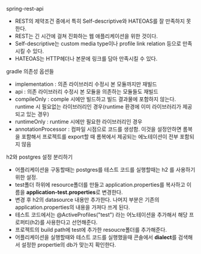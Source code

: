 spring-rest-api

- REST의 제약조건 중에서 특히 Self-descriptive와 HATEOAS를 잘 만족하지 못한다.
- REST는 긴 시간에 걸쳐 진화하는 웹 애플리케이션을 위한 것이다. 
- Self-descriptive는 custom media type이나 profile link relation 등으로 만족시킬 수 있다.
- HATEOAS는 HTTP헤더나 본문에 링크를 담아 만족시킬 수 있다.

gradle 의존성 옵션들 

- implementation : 의존 라이브러리 수정시 본 모듈까지만 재빌드
- api : 의존 라이브러리 수정시 본 모듈을 의존하는 모듈들도 재빌드
- compileOnly : comple 시에만 빌드하고  빌드 결과물에 포함하지 않는다. runtime 시 필요없는 라이브러리인 경우(runtime 환경에 이미 라이브러리가 제공되고 있는 경우)
- runtimeOnly : runtime 시에만 필요한 라이브러리인 경우
- annotationProcessor : 컴파일 시점으로 코드를 생성함. 이것을 설정안하면 롬복을 포함해서 프로젝트를 export할 때 롬복에서 제공되는 에노테이션이 전부 포함되지 않음

h2와 postgres 설정 분리하기 

- 어플리케이션을 구동할때는 postgres를 테스트 코드를 실행할때는 h2 를 사용하기 위한 설정. 
- test폴더 하위에 resource폴더를 만들고 application.properties를 복사하고 이름을 **application-test.properties**로 변경한다.
- 변경 후 h2의 datasource 내용만 추가한다. 나머지 부분은 기존의 application.properties의 내용을 가져다 쓰게 된다. 
- 테스트 코드에서는 @ActiveProfiles("test") 라는 어노테이션을 추가해서 해당 프로퍼티(h2)를 사용한다고 선언해준다. 
- 프로젝트의 build path에 test에 추가한 resoucre폴더를 추가해준다. 
- 어플리케이션을 실행할때와 테스트 코드를 실행했을때 콘솔에서 **dialect**를 검색해서 설정한 propertie의 db가 맞는지 확인한다. 


